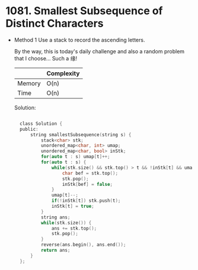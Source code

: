 # 1081. Smallest Subsequence of Distinct Characters

- Method 1
  Use a stack to record the ascending letters.

  By the way, this is today's daily challenge and also a random problem that I choose... Such a 缘!

  |        | Complexity |
  | ------ | ---------- |
  | Memory | O(n)       |
  | Time   | O(n)       |

  Solution:

  ```h

    class Solution {
    public:
        string smallestSubsequence(string s) {
            stack<char> stk;
            unordered_map<char, int> umap;
            unordered_map<char, bool> inStk;
            for(auto t : s) umap[t]++;
            for(auto t : s) {
                while(stk.size() && stk.top() > t && !inStk[t] && umap[stk.top()] >= 1) {
                    char bef = stk.top();
                    stk.pop();
                    inStk[bef] = false;
                }
                umap[t]--;
                if(!inStk[t]) stk.push(t);
                inStk[t] = true;
            }
            string ans;
            while(stk.size()) {
                ans += stk.top();
                stk.pop();
            }
            reverse(ans.begin(), ans.end());
            return ans;
        }
    };

  ```

<!-- - Method 2

    This is another method.

    | |   Complexity  |
    | ----------- | ----------- |
    |  Memory     | O(n) |
    |      Time       |  O(n) |


    Solution:

    ``` h



    ```

- Additional Knowledge:

    Here are some additional knowledge.



<br> -->
